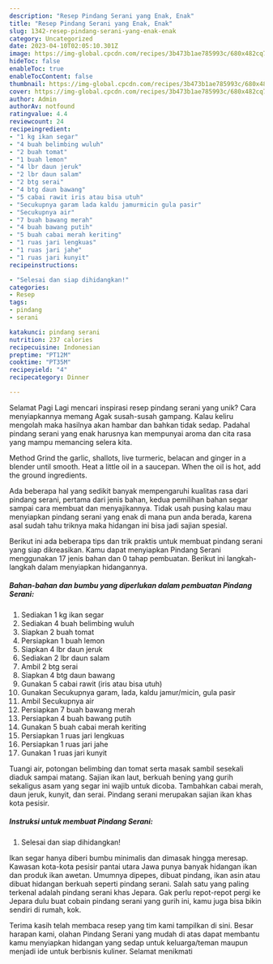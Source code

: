 ```yaml
---
description: "Resep Pindang Serani yang Enak, Enak"
title: "Resep Pindang Serani yang Enak, Enak"
slug: 1342-resep-pindang-serani-yang-enak-enak
category: Uncategorized
date: 2023-04-10T02:05:10.301Z
image: https://img-global.cpcdn.com/recipes/3b473b1ae785993c/680x482cq70/pindang-serani-foto-resep-utama.jpg
hideToc: false
enableToc: true
enableTocContent: false
thumbnail: https://img-global.cpcdn.com/recipes/3b473b1ae785993c/680x482cq70/pindang-serani-foto-resep-utama.jpg
cover: https://img-global.cpcdn.com/recipes/3b473b1ae785993c/680x482cq70/pindang-serani-foto-resep-utama.jpg
author: Admin
authorAv: notfound
ratingvalue: 4.4
reviewcount: 24
recipeingredient:
- "1 kg ikan segar"
- "4 buah belimbing wuluh"
- "2 buah tomat"
- "1 buah lemon"
- "4 lbr daun jeruk"
- "2 lbr daun salam"
- "2 btg serai"
- "4 btg daun bawang"
- "5 cabai rawit iris atau bisa utuh"
- "Secukupnya garam lada kaldu jamurmicin gula pasir"
- "Secukupnya air"
- "7 buah bawang merah"
- "4 buah bawang putih"
- "5 buah cabai merah keriting"
- "1 ruas jari lengkuas"
- "1 ruas jari jahe"
- "1 ruas jari kunyit"
recipeinstructions:

- "Selesai dan siap dihidangkan!"
categories:
- Resep
tags:
- pindang
- serani

katakunci: pindang serani 
nutrition: 237 calories
recipecuisine: Indonesian
preptime: "PT12M"
cooktime: "PT35M"
recipeyield: "4"
recipecategory: Dinner

---
```



Selamat Pagi Lagi mencari inspirasi resep pindang serani yang unik? Cara menyiapkannya memang Agak susah-susah gampang. Kalau keliru mengolah maka hasilnya akan hambar dan bahkan tidak sedap. Padahal pindang serani yang enak harusnya kan mempunyai aroma dan cita rasa yang mampu memancing selera kita.


Method Grind the garlic, shallots, live turmeric, belacan and ginger in a blender until smooth. Heat a little oil in a saucepan. When the oil is hot, add the ground ingredients.

Ada beberapa hal yang sedikit banyak mempengaruhi kualitas rasa dari pindang serani, pertama dari jenis bahan, kedua pemilihan bahan segar sampai cara membuat dan menyajikannya. Tidak usah pusing kalau mau menyiapkan pindang serani yang enak di mana pun anda berada, karena asal sudah tahu triknya maka hidangan ini bisa jadi sajian spesial.


Berikut ini ada beberapa tips dan trik praktis untuk membuat pindang serani yang siap dikreasikan. Kamu dapat menyiapkan Pindang Serani menggunakan 17 jenis bahan dan 0 tahap pembuatan. Berikut ini langkah-langkah dalam menyiapkan hidangannya.

<!--inarticleads1-->

##### Bahan-bahan dan bumbu yang diperlukan dalam pembuatan Pindang Serani:

1. Sediakan 1 kg ikan segar
1. Sediakan 4 buah belimbing wuluh
1. Siapkan 2 buah tomat
1. Persiapkan 1 buah lemon
1. Siapkan 4 lbr daun jeruk
1. Sediakan 2 lbr daun salam
1. Ambil 2 btg serai
1. Siapkan 4 btg daun bawang
1. Gunakan 5 cabai rawit (iris atau bisa utuh)
1. Gunakan Secukupnya garam, lada, kaldu jamur/micin, gula pasir
1. Ambil Secukupnya air
1. Persiapkan 7 buah bawang merah
1. Persiapkan 4 buah bawang putih
1. Gunakan 5 buah cabai merah keriting
1. Persiapkan 1 ruas jari lengkuas
1. Persiapkan 1 ruas jari jahe
1. Gunakan 1 ruas jari kunyit


Tuangi air, potongan belimbing dan tomat serta masak sambil sesekali diaduk sampai matang. Sajian ikan laut, berkuah bening yang gurih sekaligus asam yang segar ini wajib untuk dicoba. Tambahkan cabai merah, daun jeruk, kunyit, dan serai. Pindang serani merupakan sajian ikan khas kota pesisir. 

<!--inarticleads2-->

##### Instruksi untuk membuat Pindang Serani:


1. Selesai dan siap dihidangkan!

Ikan segar hanya diberi bumbu minimalis dan dimasak hingga meresap. Kawasan kota-kota pesisir pantai utara Jawa punya banyak hidangan ikan dan produk ikan awetan. Umumnya dipepes, dibuat pindang, ikan asin atau dibuat hidangan berkuah seperti pindang serani. Salah satu yang paling terkenal adalah pindang serani khas Jepara. Gak perlu repot-repot pergi ke Jepara dulu buat cobain pindang serani yang gurih ini, kamu juga bisa bikin sendiri di rumah, kok. 

Terima kasih telah membaca resep yang tim kami tampilkan di sini. Besar harapan kami, olahan Pindang Serani yang mudah di atas dapat membantu kamu menyiapkan hidangan yang sedap untuk keluarga/teman maupun menjadi ide untuk berbisnis kuliner. Selamat menikmati
